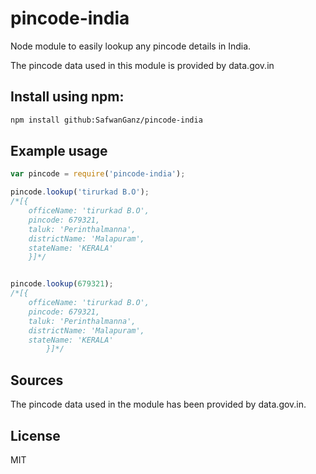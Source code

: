 pincode-india
====================

Node module to easily lookup any pincode details in India.

The pincode data used in this module is provided by data.gov.in

## Install using npm:

``` bash
npm install github:SafwanGanz/pincode-india
```

## Example usage

```javascript
var pincode = require('pincode-india');

pincode.lookup('tirurkad B.O');
/*[{ 
	officeName: 'tirurkad B.O',
	pincode: 679321,
	taluk: 'Perinthalmanna',
	districtName: 'Malapuram',
	stateName: 'KERALA' 
	}]*/


pincode.lookup(679321);
/*[{
	officeName: 'tirurkad B.O',
	pincode: 679321,
	taluk: 'Perinthalmanna',
	districtName: 'Malapuram',
	stateName: 'KERALA'
        }]*/	
```

## Sources

The pincode data used in the module has been provided by data.gov.in.


## License

MIT
